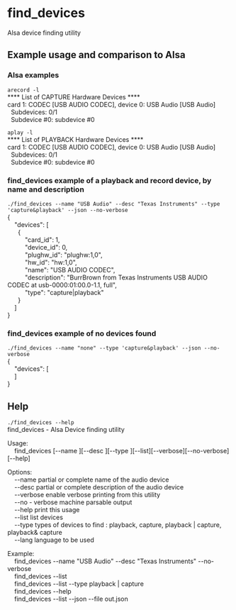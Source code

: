  # find_devices

Alsa device finding utility

## Example usage and comparison to Alsa

### Alsa examples

`arecord -l`\
**** List of CAPTURE Hardware Devices ****\
card 1: CODEC [USB AUDIO  CODEC], device 0: USB Audio [USB Audio]\
&nbsp;&nbsp;Subdevices: 0/1\
&nbsp;&nbsp;Subdevice #0: subdevice #0

`aplay -l`\
**** List of PLAYBACK Hardware Devices ****\
card 1: CODEC [USB AUDIO  CODEC], device 0: USB Audio [USB Audio]\
&nbsp;&nbsp;Subdevices: 0/1\
&nbsp;&nbsp;Subdevice #0: subdevice #0

### find_devices example of a playback and record device, by name and description

`./find_devices --name "USB Audio" --desc "Texas Instruments" --type 'capture&playback' --json --no-verbose`\
{\
&nbsp;&nbsp;&nbsp;&nbsp;"devices": [ \
&nbsp;&nbsp;&nbsp;&nbsp;&nbsp;&nbsp;{ \
&nbsp;&nbsp;&nbsp;&nbsp;&nbsp;&nbsp;&nbsp;&nbsp;&nbsp;&nbsp;"card_id": 1, \
&nbsp;&nbsp;&nbsp;&nbsp;&nbsp;&nbsp;&nbsp;&nbsp;&nbsp;&nbsp;"device_id": 0, \
&nbsp;&nbsp;&nbsp;&nbsp;&nbsp;&nbsp;&nbsp;&nbsp;&nbsp;&nbsp;"plughw_id": "plughw:1,0",  \
&nbsp;&nbsp;&nbsp;&nbsp;&nbsp;&nbsp;&nbsp;&nbsp;&nbsp;&nbsp;"hw_id": "hw:1,0",  \
&nbsp;&nbsp;&nbsp;&nbsp;&nbsp;&nbsp;&nbsp;&nbsp;&nbsp;&nbsp;"name": "USB AUDIO  CODEC",  \
&nbsp;&nbsp;&nbsp;&nbsp;&nbsp;&nbsp;&nbsp;&nbsp;&nbsp;&nbsp;"description": "BurrBrown from Texas Instruments USB AUDIO  CODEC at usb-0000:01:00.0-1.1, full", \
&nbsp;&nbsp;&nbsp;&nbsp;&nbsp;&nbsp;&nbsp;&nbsp;&nbsp;&nbsp;"type": "capture|playback" \
&nbsp;&nbsp;&nbsp;&nbsp;&nbsp;&nbsp;} \
&nbsp;&nbsp;&nbsp;&nbsp;] \
}

### find_devices example of no devices found

`./find_devices --name "none" --type 'capture&playback' --json --no-verbose`\
{\
&nbsp;&nbsp;&nbsp;&nbsp;"devices": [ \
&nbsp;&nbsp;&nbsp;&nbsp;] \
}


## Help

`./find_devices --help`\
find_devices - Alsa Device finding utility

Usage:\
&nbsp;&nbsp;&nbsp;&nbsp;find_devices [--name <Name>][--desc <Description>][--type <TypeSpecifier>][--list][--verbose][--no-verbose][--help]
 
Options:\
&nbsp;&nbsp;&nbsp;&nbsp;--name <name>            partial or complete name of the audio device\
&nbsp;&nbsp;&nbsp;&nbsp;--desc <description>     partial or complete description of the audio device\
&nbsp;&nbsp;&nbsp;&nbsp;--verbose                enable verbose printing from this utility\
&nbsp;&nbsp;&nbsp;&nbsp;--no - verbose           machine parsable output\
&nbsp;&nbsp;&nbsp;&nbsp;--help                   print this usage\
&nbsp;&nbsp;&nbsp;&nbsp;--list                   list devices\
&nbsp;&nbsp;&nbsp;&nbsp;--type                   types of devices to find : playback, capture, playback | capture, playback& capture\
&nbsp;&nbsp;&nbsp;&nbsp;--lang                   language to be used

Example:\
&nbsp;&nbsp;&nbsp;&nbsp;find_devices --name "USB Audio" --desc "Texas Instruments" --no-verbose\
&nbsp;&nbsp;&nbsp;&nbsp;find_devices --list\
&nbsp;&nbsp;&nbsp;&nbsp;find_devices --list --type playback | capture\
&nbsp;&nbsp;&nbsp;&nbsp;find_devices --help\
&nbsp;&nbsp;&nbsp;&nbsp;find_devices --list --json --file out.json



